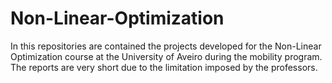 # Non-Linear-Optimization
In this repositories are contained the projects developed for the Non-Linear Optimization course at the University of Aveiro during the mobility program. The reports are very short due to the limitation imposed by the professors.
